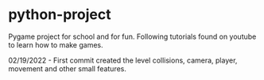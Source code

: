 # python-project

Pygame project for school and for fun. Following tutorials found on youtube to learn how to make games. 

02/19/2022 - First commit created the level collisions, camera, player, movement and other small features.

